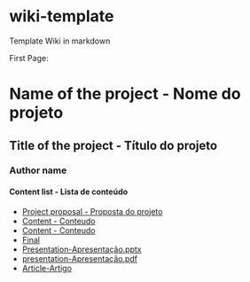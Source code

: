 # wiki-template
Template Wiki in markdown

First Page:

# Name of the project - Nome do projeto
## Title of the project - Título do projeto
### Author name 
#### Content list - Lista de conteúdo

*  [Project proposal - Proposta do projeto](https://raw.githubusercontent.com/Kreayshawn/wiki-template/master/proposta.md)
*  [Content - Conteudo]()
*  [Content - Conteudo]()
*  [Final]()
*  [Presentation-Apresentação.pptx]()
*  [presentation-Apresentação.pdf]()
*  [Article-Artigo]()  
